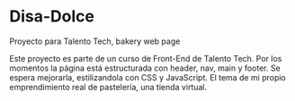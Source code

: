 # Disa-Dolce
Proyecto para Talento Tech, bakery web page

Este proyecto es parte de un curso de Front-End de Talento Tech.
Por los momentos la página está estructurada con header, nav, main y footer.
Se espera mejorarla, estilizandola con CSS y JavaScript.
El tema de mi propio emprendimiento real de pastelería, una tienda virtual.

